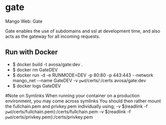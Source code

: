 # gate
Mango Web: Gate

Gate enables the use of subdomains and ssl at development time, and also acts as the gateway for all incoming requests.

## Run with Docker
* $ docker build -t avosa/gate:dev .
* $ docker rm GateDEV
* $ docker run -d -e RUNMODE=DEV -p 80:80 -p 443:443 --network mango_net --name GateDEV -v `pwd`/certs/:/certs avosa/gate:dev
* $ docker logs GateDEV

#Note on Symlinks
When running your container on a production environment, you may come across symlinks
You should then rather mount the fullchain.pem and privkey.pem individually using;
-v $(readlink -f `pwd`/certs/fullchain.pem):/certs/fullchain.pem -v $(readlink -f `pwd`/certs/privkey.pem):/certs/privkey.pem